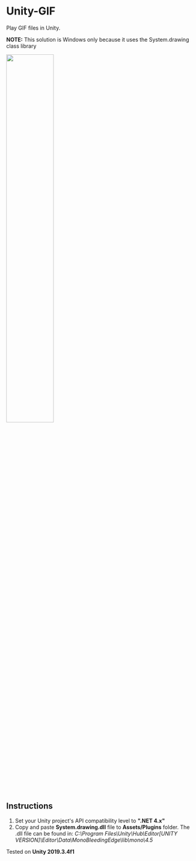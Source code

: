 # Unity-GIF

Play GIF files in Unity.

**NOTE:** This solution is Windows only because it uses the System.drawing class library

<img src="https://i.imgur.com/Ckvi2ZR.gif" width="50%">

## Instructions
1. Set your Unity project's API compatibility level to **".NET 4.x"**
2. Copy and paste **System.drawing.dll** file to **Assets/Plugins** folder. The .dll file can be found in: *C:\Program Files\Unity\Hub\Editor\[UNITY VERSION]\Editor\Data\MonoBleedingEdge\lib\mono\4.5*

Tested on **Unity 2019.3.4f1**
